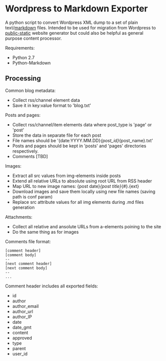 # Wordpress to Markdown Exporter

A python script to convert Wordpress XML dump to a set of plain text/[markdown](http://daringfireball.net/projects/markdown) files. Intended to be used for migration from Wordpress to [public-static](http://github.com/dreikanter/public-static) website generator but could also be helpful as general purpose content processor.

Requirements:

* Python 2.7
* Python-Markdown

## Processing

Common blog metadata:

* Collect rss/channel element data
* Save it in key:value format to 'blog.txt'

Posts and pages:

* Collect rss/channel/item elements data where post_type is 'page' or 'post'
* Store the data in separate file for each post
* File names should be '{date:YYYY.MM.DD}_{post_id}_{post_name}.txt'
* Posts and pages should be kept in 'posts' and 'pages' directories respectively.
* Comments [TBD]

Images:

* Extract all src values from img-elements inside posts
* Extend all relative URLs to absolute using root URL from RSS header
* Map URL to new image names: {post date}_{post title}_{#}.{ext}
* Download images and save them locally using new file names (saving path is conf param)
* Replace src attribute values for all img elements during .md files generation

Attachments:

* Collect all relative and ansolute URLs from a-elements poining to the site
* Do the same thing as for images

Comments file format:

	[comment header]
	[comment body]
	--
	[next comment header]
	[next comment body]
	--
	...

Comment header includes all exported fields:

* id
* author
* author_email
* author_url
* author_IP
* date
* date_gmt
* content
* approved
* type
* parent
* user_id
